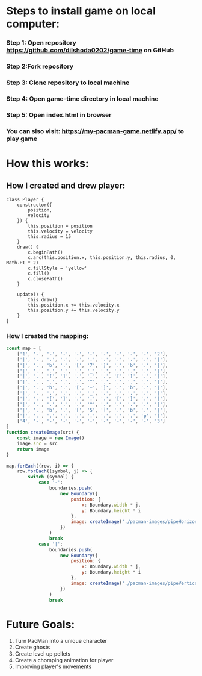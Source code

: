 # Steps to install game on local computer:
### Step 1: Open repository https://github.com/dilshoda0202/game-time on GitHub
### Step 2:Fork repository
### Step 3: Clone repository to local machine
### Step 4: Open game-time directory in local machine
### Step 5: Open index.html in browser

### You can slso visit: https://my-pacman-game.netlify.app/ to play game

# How this works:

## How I created and drew player:
``` JavaScipt
class Player {
    constructor({
        position,
        velocity
    }) {
        this.position = position
        this.velocity = velocity
        this.radius = 15
    }
    draw() {
        c.beginPath()
        c.arc(this.position.x, this.position.y, this.radius, 0, Math.PI * 2)
        c.fillStyle = 'yellow'
        c.fill()
        c.closePath()
    }

    update() {
        this.draw()
        this.position.x += this.velocity.x
        this.position.y += this.velocity.y
    }
}
```

### How I created the mapping: 
```JavaScript
const map = [
    ['1', '-', '-', '-', '-', '-', '-', '-', '-', '-', '2'],
    ['|', '.', '.', '.', '.', '.', '.', '.', '.', '.', '|'],
    ['|', '.', 'b', '.', '[', '7', ']', '.', 'b', '.', '|'],
    ['|', '.', '.', '.', '.', '_', '.', '.', '.', '.', '|'],
    ['|', '.', '[', ']', '.', '.', '.', '[', ']', '.', '|'],
    ['|', '.', '.', '.', '.', '^', '.', '.', '.', '.', '|'],
    ['|', '.', 'b', '.', '[', '+', ']', '.', 'b', '.', '|'],
    ['|', '.', '.', '.', '.', '_', '.', '.', '.', '.', '|'],
    ['|', '.', '[', ']', '.', '.', '.', '[', ']', '.', '|'],
    ['|', '.', '.', '.', '.', '^', '.', '.', '.', '.', '|'],
    ['|', '.', 'b', '.', '[', '5', ']', '.', 'b', '.', '|'],
    ['|', '.', '.', '.', '.', '.', '.', '.', '.', 'p', '|'],
    ['4', '-', '-', '-', '-', '-', '-', '-', '-', '-', '3']
]
function createImage(src) {
    const image = new Image()
    image.src = src
    return image
}

map.forEach((row, i) => {
    row.forEach((symbol, j) => {
        switch (symbol) {
            case '-':
                boundaries.push(
                    new Boundary({
                        position: {
                            x: Boundary.width * j,
                            y: Boundary.height * i
                        },
                        image: createImage('./pacman-images/pipeHorizontal.png')
                    })
                )
                break
            case '|':
                boundaries.push(
                    new Boundary({
                        position: {
                            x: Boundary.width * j,
                            y: Boundary.height * i
                        },
                        image: createImage('./pacman-images/pipeVertical.png')
                    })
                )
                break
```




# Future Goals:
1. Turn PacMan into a unique character
2. Create ghosts
3. Create level up pellets
4. Create a chomping animation for player
5. Improving player's movements 

